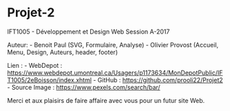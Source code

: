 # Projet-2
IFT1005 - Développement et Design Web
Session A-2017

Auteur: 
        - Benoit Paul (SVG, Formulaire, Analyse)
        - Olivier Provost (Accueil, Menu, Design, Auteurs, header, footer)



Lien : 
        - WebDepot : https://www.webdepot.umontreal.ca/Usagers/p1173634/MonDepotPublic/IFT1005/2eBoisson/index.xhtml
        - GitHub   : https://github.com/prooli22/Projet2
        - Source Image : https://www.pexels.com/search/bar/

Merci et aux plaisirs de faire affaire avec vous pour un futur site Web.